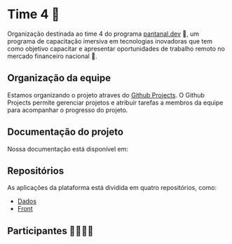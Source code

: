 # Time 4 🌟
Organização destinada ao time 4 do programa [pantanal.dev](https://pantanal.dev) 🚀, um programa de capacitação imersiva em tecnologias inovadoras que tem como objetivo capacitar e apresentar oportunidades de trabalho remoto no mercado financeiro nacional 💼. <br>

## Organização da equipe
Estamos organizando o projeto atraves do [Github Projects](https://github.com/time-4ufms). O Github Projects permite gerenciar projetos e atribuir tarefas a membros da equipe para acompanhar o progresso do projeto.

## Documentação do projeto
Nossa documentação está disponível em:



## Repositórios
As aplicações da plataforma está dividida em quatro repositórios, como:

- [Dados](https://github.com/time-4ufms/data)
- [Front](https://github.com/time-4ufms/front)


## Participantes 🙋‍♀️🙋‍♂️

